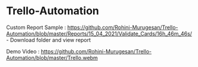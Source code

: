 # Trello-Automation

Custom Report Sample  : https://github.com/Rohini-Murugesan/Trello-Automation/blob/master/Reports/15_04_2021/Validate_Cards/16h_46m_46s/ - Download folder and view report


Demo Video : https://github.com/Rohini-Murugesan/Trello-Automation/blob/master/Trello.webm
